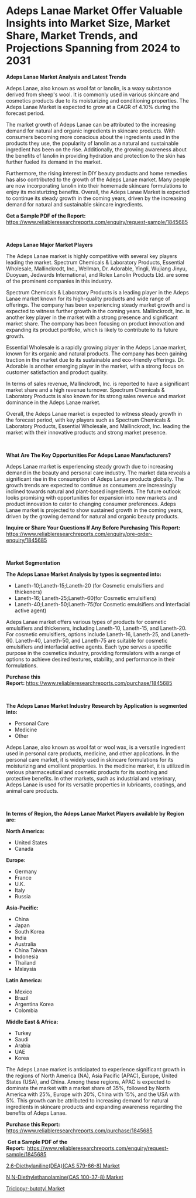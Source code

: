 <p><h1>Adeps Lanae Market Offer Valuable Insights into Market Size, Market Share, Market Trends, and Projections Spanning from 2024 to 2031</h1></p><p><strong>Adeps Lanae Market Analysis and Latest Trends</strong></p>
<p><p>Adeps Lanae, also known as wool fat or lanolin, is a waxy substance derived from sheep's wool. It is commonly used in various skincare and cosmetics products due to its moisturizing and conditioning properties. The Adeps Lanae Market is expected to grow at a CAGR of 4.10% during the forecast period.</p><p>The market growth of Adeps Lanae can be attributed to the increasing demand for natural and organic ingredients in skincare products. With consumers becoming more conscious about the ingredients used in the products they use, the popularity of lanolin as a natural and sustainable ingredient has been on the rise. Additionally, the growing awareness about the benefits of lanolin in providing hydration and protection to the skin has further fueled its demand in the market.</p><p>Furthermore, the rising interest in DIY beauty products and home remedies has also contributed to the growth of the Adeps Lanae market. Many people are now incorporating lanolin into their homemade skincare formulations to enjoy its moisturizing benefits. Overall, the Adeps Lanae Market is expected to continue its steady growth in the coming years, driven by the increasing demand for natural and sustainable skincare ingredients.</p></p>
<p><strong>Get a Sample PDF of the Report:&nbsp;</strong> <a href="https://www.reliableresearchreports.com/enquiry/request-sample/1845685">https://www.reliableresearchreports.com/enquiry/request-sample/1845685</a></p>
<p>&nbsp;</p>
<p><strong>Adeps Lanae Major Market Players</strong></p>
<p><p>The Adeps Lanae market is highly competitive with several key players leading the market. Spectrum Chemicals & Laboratory Products, Essential Wholesale, Mallinckrodt, Inc., Wellman, Dr. Adorable, Yingli, Wujiang Jinyu, Duoyuan, Jedwards International, and Rolex Lanolin Products Ltd. are some of the prominent companies in this industry.</p><p>Spectrum Chemicals & Laboratory Products is a leading player in the Adeps Lanae market known for its high-quality products and wide range of offerings. The company has been experiencing steady market growth and is expected to witness further growth in the coming years. Mallinckrodt, Inc. is another key player in the market with a strong presence and significant market share. The company has been focusing on product innovation and expanding its product portfolio, which is likely to contribute to its future growth.</p><p>Essential Wholesale is a rapidly growing player in the Adeps Lanae market, known for its organic and natural products. The company has been gaining traction in the market due to its sustainable and eco-friendly offerings. Dr. Adorable is another emerging player in the market, with a strong focus on customer satisfaction and product quality.</p><p>In terms of sales revenue, Mallinckrodt, Inc. is reported to have a significant market share and a high revenue turnover. Spectrum Chemicals & Laboratory Products is also known for its strong sales revenue and market dominance in the Adeps Lanae market.</p><p>Overall, the Adeps Lanae market is expected to witness steady growth in the forecast period, with key players such as Spectrum Chemicals & Laboratory Products, Essential Wholesale, and Mallinckrodt, Inc. leading the market with their innovative products and strong market presence.</p></p>
<p>&nbsp;</p>
<p><strong>What Are The Key Opportunities For Adeps Lanae Manufacturers?</strong></p>
<p><p>Adeps Lanae market is experiencing steady growth due to increasing demand in the beauty and personal care industry. The market data reveals a significant rise in the consumption of Adeps Lanae products globally. The growth trends are expected to continue as consumers are increasingly inclined towards natural and plant-based ingredients. The future outlook looks promising with opportunities for expansion into new markets and product innovation to cater to changing consumer preferences. Adeps Lanae market is projected to show sustained growth in the coming years, driven by the growing demand for natural and organic beauty products.</p></p>
<p><strong>Inquire or Share Your Questions If Any Before Purchasing This Report:</strong> <a href="https://www.reliableresearchreports.com/enquiry/pre-order-enquiry/1845685">https://www.reliableresearchreports.com/enquiry/pre-order-enquiry/1845685</a></p>
<p>&nbsp;</p>
<p><strong>Market Segmentation</strong></p>
<p><strong>The Adeps Lanae Market Analysis by types is segmented into:</strong></p>
<p><ul><li>Laneth-10;Laneth-15;Laneth-20 (for Cosmetic emulsifiers and thickeners)</li><li>Laneth-16; Laneth-25;Laneth-60(for Cosmetic emulsifiers)</li><li>Laneth-40;Laneth-50;Laneth-75(for Cosmetic emulsifiers and Interfacial active agent)</li></ul></p>
<p><p>Adeps Lanae market offers various types of products for cosmetic emulsifiers and thickeners, including Laneth-10, Laneth-15, and Laneth-20. For cosmetic emulsifiers, options include Laneth-16, Laneth-25, and Laneth-60. Laneth-40, Laneth-50, and Laneth-75 are suitable for cosmetic emulsifiers and interfacial active agents. Each type serves a specific purpose in the cosmetics industry, providing formulators with a range of options to achieve desired textures, stability, and performance in their formulations.</p></p>
<p><strong>Purchase this Report:&nbsp;</strong><a href="https://www.reliableresearchreports.com/purchase/1845685">https://www.reliableresearchreports.com/purchase/1845685</a></p>
<p>&nbsp;</p>
<p><strong>The Adeps Lanae Market Industry Research by Application is segmented into:</strong></p>
<p><ul><li>Personal Care</li><li>Medicine</li><li>Other</li></ul></p>
<p><p>Adeps Lanae, also known as wool fat or wool wax, is a versatile ingredient used in personal care products, medicine, and other applications. In the personal care market, it is widely used in skincare formulations for its moisturizing and emollient properties. In the medicine market, it is utilized in various pharmaceutical and cosmetic products for its soothing and protective benefits. In other markets, such as industrial and veterinary, Adeps Lanae is used for its versatile properties in lubricants, coatings, and animal care products.</p></p>
<p>&nbsp;</p>
<p><strong>In terms of Region, the Adeps Lanae Market Players available by Region are:</strong></p>
<p>
    <p> <strong> North America: </strong>
        <ul>
            <li>United States</li>
            <li>Canada</li>
        </ul>
        </p> 
    <p> <strong> Europe: </strong>
        <ul>
            <li>Germany</li>
            <li>France</li>
            <li>U.K.</li>
            <li>Italy</li>
            <li>Russia</li>
        </ul>
        </p> 
    <p> <strong> Asia-Pacific: </strong>
        <ul>
            <li>China</li>
            <li>Japan</li>
            <li>South Korea</li>
            <li>India</li>
            <li>Australia</li>
            <li>China Taiwan</li>
            <li>Indonesia</li>
            <li>Thailand</li>
            <li>Malaysia</li>
        </ul>
        </p> 
    <p> <strong> Latin America: </strong>
        <ul>
            <li>Mexico</li>
            <li>Brazil</li>
            <li>Argentina Korea</li>
            <li>Colombia</li>
        </ul>
        </p> 
    <p> <strong> Middle East & Africa: </strong>
        <ul>
            <li>Turkey</li>
            <li>Saudi</li>
            <li>Arabia</li>
            <li>UAE</li>
            <li>Korea</li>
        </ul>
    </p>
    </p>
<p><p>The Adeps Lanae market is anticipated to experience significant growth in the regions of North America (NA), Asia Pacific (APAC), Europe, United States (USA), and China. Among these regions, APAC is expected to dominate the market with a market share of 35%, followed by North America with 25%, Europe with 20%, China with 15%, and the USA with 5%. This growth can be attributed to increasing demand for natural ingredients in skincare products and expanding awareness regarding the benefits of Adeps Lanae.</p></p>
<p><strong>Purchase this Report: </strong><a href="https://www.reliableresearchreports.com/purchase/1845685">https://www.reliableresearchreports.com/purchase/1845685</a></p>
<p>&nbsp;<strong>Get a Sample PDF of the Report:&nbsp;&nbsp;</strong><a href="https://www.reliableresearchreports.com/enquiry/request-sample/1845685">https://www.reliableresearchreports.com/enquiry/request-sample/1845685</a></p>
<p><strong></strong></p>
<p><p><a href="https://view.publitas.com/reportprime-1/26-diethylaniline-dea-cas-579-66-8-market-dynamics-2023-2030-also-about-its-market-trends-projections-and-opportunities/">2,6-Diethylaniline(DEA)(CAS 579-66-8) Market</a></p><p><a href="https://view.publitas.com/reportprime-1/n-n-diethylethanolamine-cas-100-37-8-market-size-reflecting-a-forecast-till-2030-market-by-type-by-application-and-by-geography/">N,N-Diethylethanolamine(CAS 100-37-8) Market</a></p><p><a href="https://view.publitas.com/reportprime-1/triclopyr-butotyl-market-analysis-and-market-size-global-industry-overview-market-segmentation-and-forecast-2023-to-2030/">Triclopyr-butotyl Market</a></p></p>
